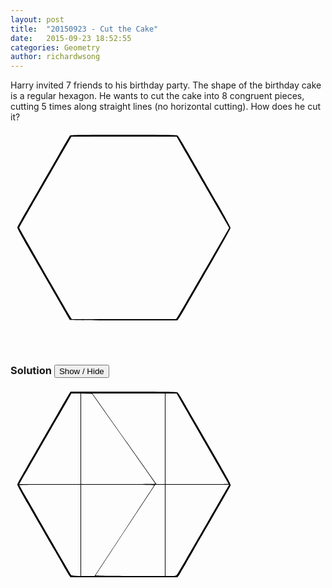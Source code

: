 ```yaml
---
layout: post
title:  "20150923 - Cut the Cake"
date:   2015-09-23 18:52:55
categories: Geometry
author: richardwsong
---
```

Harry invited 7 friends to his birthday party. The shape of the birthday cake is a regular hexagon. He wants to cut the cake into 8 congruent pieces, cutting 5 times along straight lines (no horizontal cutting). How does he cut it?

<svg width="400" height="350">
<g transform="translate(0.000000,312.000000) scale(0.100000,-0.100000)"
fill="#000000" stroke="none">
<path d="M952 3048 c-5 -7 -86 -146 -179 -308 -94 -162 -238 -412 -320 -555
-312 -541 -343 -596 -343 -615 0 -10 114 -216 253 -457 139 -241 327 -566 417
-723 90 -157 166 -289 170 -293 5 -6 591 -8 1717 -7 6 0 41 53 79 117 37 65
113 197 169 293 409 705 605 1052 605 1071 0 12 -98 191 -217 398 -119 207
-271 471 -338 586 -67 116 -156 271 -199 345 -43 74 -85 141 -94 148 -12 9
-200 12 -863 12 -665 0 -849 -3 -857 -12z m1790 -165 c47 -82 236 -410 421
-730 l336 -582 -310 -538 c-464 -803 -500 -866 -521 -896 l-20 -28 -834 1
-834 1 -24 37 c-55 86 -816 1412 -816 1423 0 11 64 124 405 714 67 116 191
330 275 478 l155 267 841 0 842 0 84 -147z"/>
</g>
</svg>




### Solution <button>Show / Hide</button>

<solution>
<svg width="400" height="350">
<g transform="translate(0.000000,312.000000) scale(0.100000,-0.100000)"
fill="#000000" stroke="none">
<path d="M947 3038 c-27 -43 -86 -144 -217 -373 -73 -126 -199 -345 -280 -485
-310 -537 -340 -591 -340 -610 0 -17 172 -320 605 -1065 67 -116 147 -256 179
-313 32 -56 63 -102 70 -102 8 0 1589 0 1703 0 6 0 26 26 44 58 17 31 44 77
59 102 15 25 79 135 142 245 468 809 601 1043 609 1061 8 22 8 23 -556 999
-73 127 -165 286 -205 355 -39 69 -79 131 -88 138 -12 9 -201 12 -864 12
l-848 0 -13 -22z m173 -733 l0 -725 -491 0 -490 0 32 58 c18 31 47 82 65 112
18 30 107 186 199 345 163 283 225 391 350 605 33 58 90 156 125 218 l64 112
73 0 73 0 0 -725z m692 2 c279 -395 508 -720 508 -722 0 -3 -268 -5 -595 -5
l-595 0 0 725 0 726 87 -3 87 -3 508 -718z m658 -2 l0 -725 -67 0 -68 1 -422
597 c-232 328 -463 654 -512 725 l-91 127 580 0 580 0 0 -725z m278 568 c49
-87 237 -412 416 -722 179 -310 326 -566 326 -568 0 -1 -227 -3 -505 -3 l-505
0 0 725 0 725 89 0 89 0 90 -157z m-1628 -2034 l0 -731 -71 5 c-38 2 -74 8
-79 13 -8 9 -116 195 -450 774 -81 140 -199 346 -263 457 -64 111 -117 205
-117 208 0 3 221 5 490 5 l490 0 0 -731z m1178 722 c-1 -5 -217 -333 -478
-730 l-475 -721 -107 0 -108 0 0 730 0 730 586 0 c342 0 584 -4 582 -9z m172
-721 l0 -730 -556 0 c-324 0 -554 4 -552 9 2 5 217 333 478 730 l475 721 78 0
77 0 0 -730z m1016 708 c-8 -13 -148 -255 -311 -538 -430 -746 -486 -842 -507
-873 -19 -26 -23 -27 -104 -27 l-84 0 0 730 0 730 510 0 510 0 -14 -22z"/>
</g>
</svg>
</solution>

